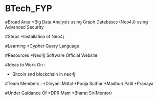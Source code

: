# BTech_FYP

#Broad Area
*Big Data Analysis using Graph Databases (Neo4J) using Advanced Security


#Steps
*Installation of Neo4j

#Learning
*Cypher Query Language


#Resources
*Neo4j Software Official Website


#Ideas to Work On :
* Bitcoin and blockchain in neo4j





#Team Members : 
*Divyani Mittal
*Pooja Suthar
*Madhuri Patil
*Pranaya

#Under Guidance Of 
*DPR Mam
*Bharat Sir(Mentor)
